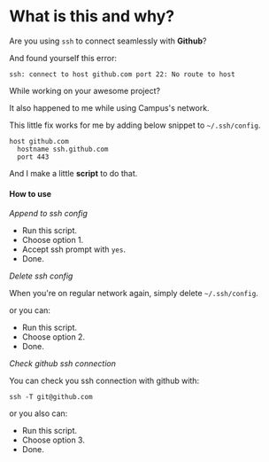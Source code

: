 # What is this and why?

Are you using `ssh` to connect seamlessly with **Github**?

And found yourself this error:

```
ssh: connect to host github.com port 22: No route to host
```

While working on your awesome project?

It also happened to me while using Campus's network.

This little fix works for me by adding below snippet to `~/.ssh/config`.

```
host github.com
  hostname ssh.github.com
  port 443
```

And I make a little **script** to do that.

#### How to use

_Append to ssh config_

- Run this script.
- Choose option 1.
- Accept ssh prompt with `yes`.
- Done.

_Delete ssh config_

When you're on regular network again, simply delete `~/.ssh/config`.

or you can:

- Run this script.
- Choose option 2.
- Done.

_Check github ssh connection_

You can check you ssh connection with github with:

```
ssh -T git@github.com
```

or you also can:

- Run this script.
- Choose option 3.
- Done.

